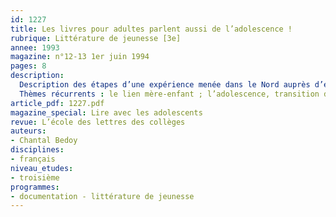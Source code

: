 ```yaml
---
id: 1227
title: Les livres pour adultes parlent aussi de l’adolescence ! 
rubrique: Littérature de jeunesse [3e]
annee: 1993
magazine: n°12-13 1er juin 1994
pages: 8
description: 
  Description des étapes d’une expérience menée dans le Nord auprès d’élèves de troisième : sélectionner parmi les romans « adultes » des titres susceptibles d’intéresser des adolescents, leur proposer de les lire et recueillir leurs réactions.
  Thèmes récurrents : le lien mère-enfant ; l’adolescence, transition difficile, la quête d’un monde meilleur, la différence, l’amitié, l’amour (les titres sélectionnés sont donnés)…
article_pdf: 1227.pdf
magazine_special: Lire avec les adolescents
revue: L’école des lettres des collèges
auteurs:
- Chantal Bedoy
disciplines:
- français
niveau_etudes:
- troisième
programmes:
- documentation - littérature de jeunesse
---
```

